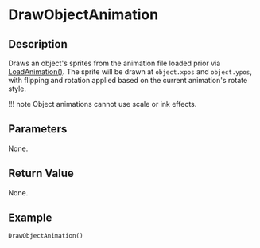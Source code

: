 # DrawObjectAnimation

## Description
Draws an object's sprites from the animation file loaded prior via [LoadAnimation()](LoadAnimation.md). The sprite will be drawn at `object.xpos` and `object.ypos`, with flipping and rotation applied based on the current animation's rotate style.

!!! note
    Object animations cannot use scale or ink effects.

## Parameters
None.

## Return Value
None.

## Example
```
DrawObjectAnimation()
```
